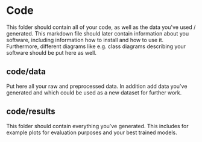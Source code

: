 # Code
This folder should contain all of your code, as well as the data you've used / generated. This markdown file should later contain information about you software, including information how to install and how to use it.
Furthermore, different diagrams like e.g. class diagrams describing your software should be put here as well.

## code/data
Put here all your raw and preprocessed data. In addition add data you've generated and which could be used as a new dataset for further work.

## code/results
This folder should contain everything you've generated. This includes for example plots for evaluation purposes and your best trained models.